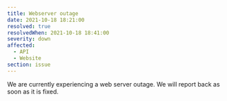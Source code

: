 ```yaml
---
title: Webserver outage
date: 2021-10-18 18:21:00
resolved: true
resolvedWhen: 2021-10-18 18:41:00
severity: down
affected:
  - API
  - Website
section: issue
---
```


We are currently experiencing a web server outage. We will report back as soon as it is fixed.

